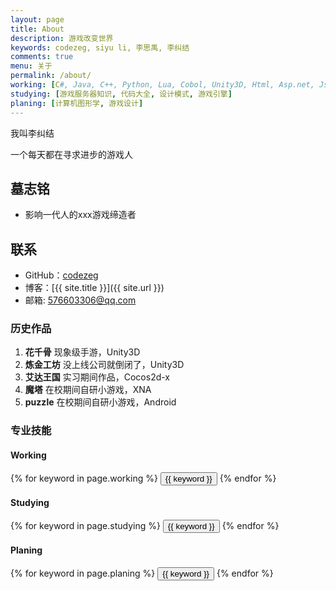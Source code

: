 ```yaml
---
layout: page
title: About
description: 游戏改变世界
keywords: codezeg, siyu li, 李思禹, 李纠结
comments: true
menu: 关于
permalink: /about/
working: [C#, Java, C++, Python, Lua, Cobol, Unity3D, Html, Asp.net, Jsp, Bat, Bash, Shell, Android]
studying: [游戏服务器知识, 代码大全, 设计模式, 游戏引擎]
planing: [计算机图形学, 游戏设计]
---
```


我叫李纠结

一个每天都在寻求进步的游戏人

## 墓志铭

* 影响一代人的xxx游戏缔造者

## 联系

* GitHub：[codezeg](https://github.com/codezeg)
* 博客：[{{ site.title }}]({{ site.url }})
* 邮箱: 576603306@qq.com

### 历史作品

1. **花千骨**
    现象级手游，Unity3D
2. **炼金工坊** 
    没上线公司就倒闭了，Unity3D
3. **艾达王国**
    实习期间作品，Cocos2d-x
4. **魔塔** 
    在校期间自研小游戏，XNA
5. **puzzle**
    在校期间自研小游戏，Android


### 专业技能

#### Working
<div class="btn-inline">
    {% for keyword in page.working %}
    <button class="btn btn-outline" type="button">{{ keyword }}</button>
    {% endfor %}
</div>

#### Studying
<div class="btn-inline">
    {% for keyword in page.studying %}
    <button class="btn btn-outline" type="button">{{ keyword }}</button>
    {% endfor %}
</div>

#### Planing
<div class="btn-inline">
    {% for keyword in page.planing %}
    <button class="btn btn-outline" type="button">{{ keyword }}</button>
    {% endfor %}
</div>
